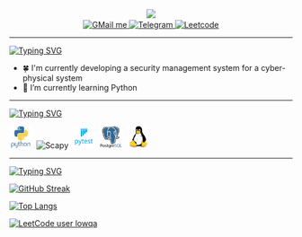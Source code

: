 <div id="header" align="center">
  <img src="https://media.tenor.com/5ry-200hErMAAAAd/hacker-hacker-man.gif" width="300">
</div>


[comment]: <> (Badges: https://github.com/alexandresanlim/Badges4-README.md-Profile)


<div id="badges" align="center">
  <a href="mailto:themaater09@gmail.com">
    <img src="https://img.shields.io/badge/Gmail-D14836?style=for-the-badge&logo=gmail&logoColor=white" alt="GMail me" >
  </a>
  <a href="https://t.me/lowqadev">
    <img src="https://img.shields.io/badge/Telegram-2CA5E0?style=for-the-badge&logo=telegram&logoColor=white" alt="Telegram"/>
  </a>
  <a href="https://leetcode.com/lowqa/">
    <img src="https://img.shields.io/badge/Leetcode-yellow?style=for-the-badge&logo=leetcode&logoColor=black" alt="Leetcode"/>
  </a>
</div>


---

[![Typing SVG](https://readme-typing-svg.herokuapp.com?color=%2336BCF7&lines=About+me)](https://git.io/typing-svg)

- :four_leaf_clover: I'm currently developing a security management system for a cyber-physical system
- :snake: I’m currently learning Python

---

[![Typing SVG](https://readme-typing-svg.herokuapp.com?color=%2336BCF7&lines=Languages+and+Tools)](https://git.io/typing-svg)

<div>
  <img src="https://github.com/devicons/devicon/blob/master/icons/python/python-original-wordmark.svg" title="Python" alt="Python" width="40" height="40"/>&nbsp;
  <img src="https://github.com/secdev/scapy/raw/master/doc/scapy/graphics/scapy_logo.png" title="Scapy" alt="Scapy" width="40" height="40"/>&nbsp;
  <img src="https://github.com/devicons/devicon/blob/master/icons/pytest/pytest-plain-wordmark.svg" title="PyTest" alt="PyTest" width="40" height="40"/>&nbsp;
  <img src="https://github.com/devicons/devicon/blob/master/icons/postgresql/postgresql-original-wordmark.svg" title="PostgreSQL"  alt="PostgreSQL" width="40" height="40"/>&nbsp;
  <img src="https://github.com/devicons/devicon/blob/master/icons/linux/linux-original.svg" title="Linux"  alt="Linux" width="40" height="40"/>&nbsp;
</div>

---


[![Typing SVG](https://readme-typing-svg.herokuapp.com?color=%2336BCF7&lines=My+stats)](https://git.io/typing-svg)

[![GitHub Streak](http://github-readme-streak-stats.herokuapp.com?user=lowqa&theme=dark&background=000000)](https://git.io/streak-stats)


[![Top Langs](https://github-readme-stats.vercel.app/api/top-langs/?username=lowqa&layout=compact&theme=vision-friendly-dark)](https://github.com/anuraghazra/github-readme-stats)

[![LeetCode user lowqa](https://img.shields.io/badge/dynamic/json?style=for-the-badge&labelColor=black&color=%23ffa116&label=Solved&query=solvedOverTotal&url=https%3A%2F%2Fbadge.xyli.tech/%2Fapi%2Fusers%2Flowqa&logo=leetcode&logoColor=yellow)](https://leetcode.com/lowqa/)

